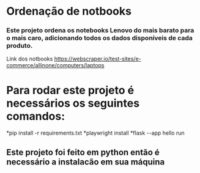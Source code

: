 # Ordenação de notbooks
### Este projeto ordena os notebooks Lenovo do mais barato para o mais caro, adicionando todos os dados disponíveis de cada produto.
Link dos notbooks https://webscraper.io/test-sites/e-commerce/allinone/computers/laptops

# Para rodar este projeto é necessários os seguintes comandos:
*pip install -r requirements.txt
*playwright install
*flask --app hello run

## Este projeto foi feito em python então é necessário a instalacão em sua máquina 
